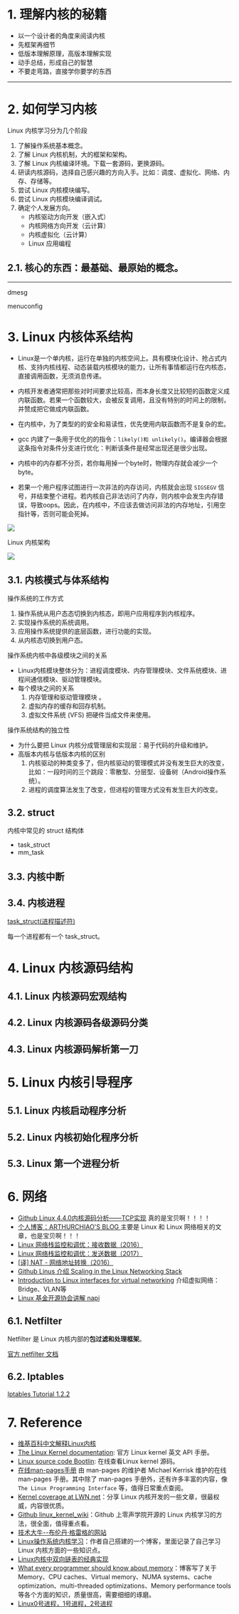 <!--
 * @Author: JohnJeep
 * @Date: Wednesday, August 19th 2020, 18:58:33 PM
 * @LastEditors: JohnJeep
 * @LastEditTime: Saturday, July 9th 2022, 14:06:44 PM
 * @Description: Linux kernal 学习
 * Copyright (c) 2022 by JohnJeep, All Rights Reserved. 
-->

# 1. 理解内核的秘籍

- 以一个设计者的角度来阅读内核
- 先框架再细节
- 低版本理解原理，高版本理解实现
- 动手总结，形成自己的智慧
- 不要走弯路，直接学你要学的东西

---------------------------------------------------------------------

# 2. 如何学习内核

Linux 内核学习分为几个阶段

1. 了解操作系统基本概念。
2. 了解 Linux 内核机制，大的框架和架构。
3. 了解 Linux 内核编译环境。下载一套源码，更换源码。
4. 研读内核源码，选择自己感兴趣的方向入手。比如：调度、虚拟化、网络、内存、存储等。
5. 尝试 Linux 内核模块编写。
6. 尝试 Linux 内核模块编译调试。
7. 确定个人发展方向。
   - 内核驱动方向开发（嵌入式）
   - 内核网络方向开发（云计算）
   - 内核虚拟化（云计算）
   - Linux 应用编程

## 2.1. 核心的东西：最基础、最原始的概念。

-------------------

dmesg

menuconfig

# 3. Linux 内核体系结构

- Linux是一个单内核，运行在单独的内核空间上。具有模块化设计、抢占式内核、支持内核线程、动态装载内核模块的能力，让所有事情都运行在内核态，直接调用函数，无须消息传递。

- 内核开发者通常把那些对时间要求比较高，而本身长度又比较短的函数定义成内联函数。若果一个函数较大，会被反复调用，且没有特别的时间上的限制，并赞成把它做成内联函数。

- 在内核中，为了类型的的安全和易读性，优先使用内联函数而不是复杂的宏。

- gcc 内建了一条用于优化的的指令：`likely()和 unlikely()`。编译器会根据这条指令对条件分支进行优化：判断该条件是经常出现还是很少出现。

- 内核中的内存都不分页，若你每用掉一个byte时，物理内存就会减少一个byte。

- 若果一个用户程序试图进行一次非法的内存访问，内核就会出现 `SIGSEGV` 信号，并结束整个进程。若内核自己非法访问了内存，则内核中会发生内存错误，导致oops。因此，在内核中，不应该去做访问非法的内存地址，引用空指针等，否则可能会死掉。

<img src="./pictures/内核源码结构.png">

Linux 内核架构

<img src="./pictures/linux内核架构.png">

## 3.1. 内核模式与体系结构

操作系统的工作方式

1. 操作系统从用户态态切换到内核态，即用户应用程序到内核程序。
2. 实现操作系统的系统调用。
3. 应用操作系统提供的底层函数，进行功能的实现。
4. 从内核态切换到用户态。

操作系统内核中各级模块之间的关系

- Linux内核模块整体分为：进程调度模块、内存管理模块、文件系统模块、进程间通信模块、驱动管理模块。
- 每个模块之间的关系
  1. 内存管理和驱动管理模块 。
  2. 虚拟内存的缓存和回存机制。
  3. 虚拟文件系统 (VFS) 把硬件当成文件来使用。

操作系统结构的独立性

- 为什么要把 Linux 内核分成管理层和实现层：易于代码的升级和维护。
- 高版本内核与低版本内核的区别
  1. 内核驱动的种类变多了，但内核驱动的管理模式并没有发生巨大的改变，比如：一段时间的三个跳段：零散型、分层型、设备树（Android操作系统）。
  2. 进程的调度算法发生了改变，但进程的管理方式没有发生巨大的改变。

## 3.2. struct

内核中常见的 struct 结构体

- task_struct
- mm_task

## 3.3. 内核中断

## 3.4. 内核进程

[task_struct(进程描述符)](https://blog.csdn.net/lf_2016/article/details/54347820)

每一个进程都有一个 task_struct。

# 4. Linux 内核源码结构

## 4.1. Linux 内核源码宏观结构

## 4.2. Linux 内核源码各级源码分类

## 4.3. Linux 内核源码解析第一刀

# 5. Linux 内核引导程序

## 5.1. Linux 内核启动程序分析

## 5.2. Linux 内核初始化程序分析

## 5.3. Linux 第一个进程分析

# 6. 网络

- [Github Linux 4.4.0内核源码分析——TCP实现](https://github.com/fzyz999/Analysis_TCP_in_Linux)  真的是宝贝啊！！！！
- [个人博客：ARTHURCHIAO'S BLOG ](https://arthurchiao.art/articles-zh/) 主要是 Linux 和 Linux 网络相关的文章，也是宝贝啊！！！
- [Linux 网络栈监控和调优：接收数据（2016）](https://arthurchiao.art/blog/tuning-stack-rx-zh/)
- [ Linux 网络栈监控和调优：发送数据（2017）](https://arthurchiao.art/blog/tuning-stack-tx-zh/)
- [[译] NAT - 网络地址转换（2016）](https://arthurchiao.art/blog/nat-zh/)
- [Github Linus 介绍 Scaling in the Linux Networking Stack](https://github.com/torvalds/linux/blob/master/Documentation/networking/scaling.rst)
- [Introduction to Linux interfaces for virtual networking](https://developers.redhat.com/blog/2018/10/22/introduction-to-linux-interfaces-for-virtual-networking#)  介绍虚拟网络：Bridge、VLAN等
- [Linux 基金开源协会讲解 napi ](https://wiki.linuxfoundation.org/networking/napi)

## 6.1. Netfilter

Netfilter 是 Linux 内核内部的**包过滤和处理框架**。

[官方 netfilter 文档](https://www.netfilter.org/)

## 6.2. Iptables

[Iptables Tutorial 1.2.2](https://www.frozentux.net/iptables-tutorial/iptables-tutorial.html)

# 7. Reference

- [维基百科中文解释Linux内核](https://zh.wikipedia.org/wiki/Linux%E5%86%85%E6%A0%B8)
- [The Linux Kernel documentation](https://www.kernel.org/doc/html/latest/): 官方 Linux kernel 英文 API 手册。
- [Linux source code Bootlin](https://elixir.bootlin.com/linux/latest/source): 在线查看Linux kernel 源码。
- [在线man-pages手册](https://man7.org/linux/man-pages/index.html) 由 man-pages 的维护者 Michael Kerrisk 维护的在线 man-pages 手册。其中除了 man-pages 手册外，还有许多丰富的内容，像 `The Linux Programming Interface` 等，值得日常重点查阅。
- [Kernel coverage at LWN.net](https://lwn.net/Kernel/)：分享 Linux 内核开发的一些文章，很最权威，内容很优质。
- [Github linux_kernel_wiki](https://github.com/0voice/linux_kernel_wiki)：Github 上零声学院开源的 Linux 内核学习的方法，很全面，值得重点看。
- [技术大牛--布伦丹·格雷格的网站](http://www.brendangregg.com/index.html)
- [Linux操作系统内核学习](https://ty-chen.github.io/categories/)：作者自己搭建的一个博客，里面记录了自己学习 Linux 内核方面的一些知识点。
- [Linux内核中双向链表的经典实现](https://www.cnblogs.com/skywang12345/p/3562146.html#a1)
- [What every programmer should know about memory](https://lwn.net/Articles/250967/)：博客写了关于 Memory、CPU caches、Virtual memory、NUMA systems、cache optimization、multi-threaded optimizations、Memory performance tools 等各个方面的知识，质量很高，需要细细的琢磨。
- [Linux0号进程，1号进程，2号进程](https://cloud.tencent.com/developer/article/1603977)
